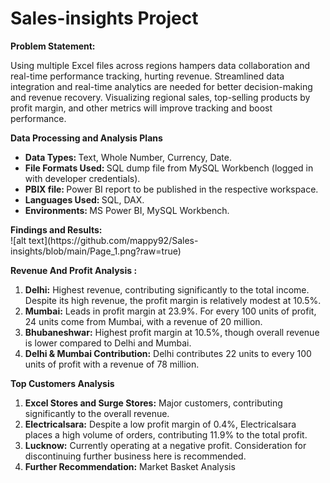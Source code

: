 # Sales-insights Project
<b>Problem Statement:</b> 

Using multiple Excel files across regions hampers data collaboration and real-time performance tracking, hurting revenue. Streamlined data integration and real-time analytics are needed for better decision-making and revenue recovery. Visualizing regional sales, top-selling products by profit margin, and other metrics will improve tracking and boost performance.

<b>Data Processing and Analysis Plans</b> <br />
<ul>
<li><b>Data Types: </b>Text, Whole Number, Currency, Date.</li>
<li><b>File Formats Used: </b>SQL dump file from MySQL Workbench (logged in with developer credentials). </li>
<li><b>PBIX file: </b> Power BI report to be published in the respective workspace. </li>
<li><b>Languages Used: </b>SQL, DAX. </li>
<li><b>Environments: </b>MS Power BI, MySQL Workbench. </li>
</ul>
<b> Findings and Results: </b> <br />
![alt text](https://github.com/mappy92/Sales-insights/blob/main/Page_1.png?raw=true)

<b> Revenue And Profit Analysis : </b>

<ol>
  <li><b>Delhi:</b> Highest revenue, contributing significantly to the total income. Despite its high revenue, the profit margin is relatively modest at 10.5%.</li>
  <li><b>Mumbai:</b> Leads in profit margin at 23.9%. For every 100 units of profit, 24 units come from Mumbai, with a revenue of 20 million.</li>
  <li><b>Bhubaneshwar:</b> Highest profit margin at 10.5%, though overall revenue is lower compared to Delhi and Mumbai.</li>
  <li><b>Delhi & Mumbai Contribution:</b> Delhi contributes 22 units to every 100 units of profit with a revenue of 78 million.</li>
</ol>

<b>  Top Customers Analysis</b> <br />

<ol>
  <li><b>Excel Stores and Surge Stores:</b> Major customers, contributing significantly to the overall revenue.</li>
  <li><b>Electricalsara:</b> Despite a low profit margin of 0.4%, Electricalsara places a high volume of orders, contributing 11.9% to the total profit.</li>
  <li><b>Lucknow:</b> Currently operating at a negative profit. Consideration for discontinuing further business here is recommended.</li>
  <li><b>Further Recommendation:</b> Market Basket Analysis</li>
</ol>







